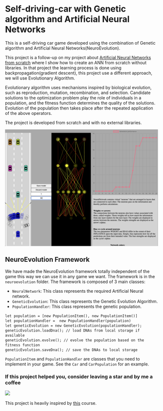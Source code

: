 # Self-driving-car with Genetic algorithm and Artificial Neural Networks

This is a self-driving car game developed using the combination of 
Genetic algorithm and Artificial Neural Networks(NeuroEvolution). 

This project is a follow-up on my project about [Artificial Neural Networks from scratch](https://github.com/apssouza22/neuralnet-browser) where I show how to create an ANN
from scratch without libraries. In that project the learning process is done using backpropagation(gradient descent), this project 
use a different approach, we will use Evolutionary Algorithm.

Evolutionary algorithm uses mechanisms inspired by biological evolution, such as reproduction, mutation, recombination, and selection. 
Candidate solutions to the optimization problem play the role of individuals in a population, and the fitness function determines the quality of the solutions. 
Evolution of the population then takes place after the repeated application of the above operators.

The project is developed from scratch and with no external libraries.

![Alt text](nn.png?raw=true "Self driving car")

## NeuroEvolution Framework
We have made the NeuroEvolution framework totally independent of the game this way we can use it in any game we want.
The framework is in the `neuroevolution` folder. The framework is composed of 3 main classes:
- `NeuralNetwork`: This class represents the required Artificial Neural network.
- `GeneticEvolution`: This class represents the Genetic Evolution Algorithm.
- `PopulationHandler`: This class represents the genetic population.

```
let population = [new PopulationItem(), new PopulationItem()]
let populationHandler =  new PopulationHandler(population)
let geneticEvolution = new GeneticEvolution(populationHandler);
geneticEvolution.loadDna(); // load DNAs from local storage if available
geneticEvolution.evolve(); // evolve the population based on the fitness function
geneticEvolution.saveDna(); // save the DNAs to local storage
```

`PopulationItem` and `PopulationHandler` are classes that you need to implement in your game. See the `Car` and `CarPopulation` for an example.


### If this project helped you, consider leaving a star  and by me a coffee
<a href="https://www.buymeacoffee.com/apssouza"><img src="https://miro.medium.com/max/654/1*rQv8JgstmK0juxP-Kb4IGg.jpeg"></a>


This project is heavily inspired by [this](https://www.youtube.com/watch?v=NkI9ia2cLhc&list=PLB0Tybl0UNfYoJE7ZwsBQoDIG4YN9ptyY) course.
